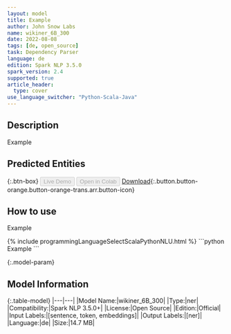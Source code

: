 ```yaml
---
layout: model
title: Example
author: John Snow Labs
name: wikiner_6B_300
date: 2022-08-08
tags: [de, open_source]
task: Dependency Parser
language: de
edition: Spark NLP 3.5.0
spark_version: 2.4
supported: true
article_header:
  type: cover
use_language_switcher: "Python-Scala-Java"
---
```


## Description

Example

## Predicted Entities



{:.btn-box}
<button class="button button-orange" disabled>Live Demo</button>
<button class="button button-orange" disabled>Open in Colab</button>
[Download](https://s3.amazonaws.com/models-hub-auxdata/public/models/wikiner_6B_300_de_3.5.0_2.4_1659953563093.zip){:.button.button-orange.button-orange-trans.arr.button-icon}

## How to use

Example

<div class="tabs-box" markdown="1">
{% include programmingLanguageSelectScalaPythonNLU.html %}
```python
Example
```

</div>

{:.model-param}
## Model Information

{:.table-model}
|---|---|
|Model Name:|wikiner_6B_300|
|Type:|ner|
|Compatibility:|Spark NLP 3.5.0+|
|License:|Open Source|
|Edition:|Official|
|Input Labels:|[sentence, token, embeddings]|
|Output Labels:|[ner]|
|Language:|de|
|Size:|14.7 MB|